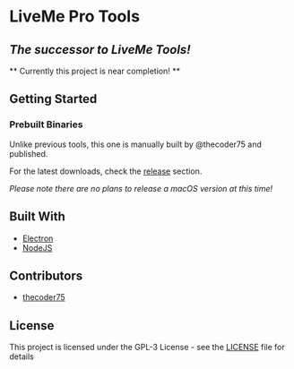 # LiveMe Pro Tools

## *The successor to LiveMe Tools!*

** Currently this project is near completion! **

## Getting Started

### Prebuilt Binaries

Unlike previous tools, this one is manually built by @thecoder75 and published.

For the latest downloads, check the [release](releases/) section.

*Please note there are no plans to release a macOS version at this time!*

## Built With
* [Electron](http://electron.atom.io)
* [NodeJS](http://nodejs.org)

## Contributors
* [thecoder75](https://github.com/thecoder75)

## License
This project is licensed under the GPL-3 License - see the [LICENSE](LICENSE)
file for details
